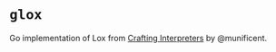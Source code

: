 # `glox`

Go implementation of Lox from [Crafting Interpreters](https://craftinginterpreters.com/) by @munificent.